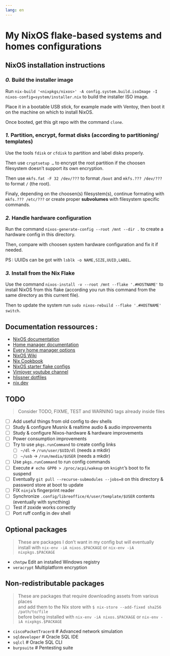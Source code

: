 ```yaml
---
lang: en
---
```


# My NixOS flake-based systems and homes configurations

## NixOS installation instructions

### *0.* Build the installer image

Run `nix-build '<nixpkgs/nixos>' -A config.system.build.isoImage -I nixos-config=system/installer.nix`
to build the installer ISO image.

Place it in a bootable USB stick, for example made with Ventoy, then boot it
on the machine on which to install NixOS.

Once booted, get this git repo with the command `clone`.

### *1.* Partition, encrypt, format disks (according to partitioning/ templates)

Use the tools `fdisk` or `cfdisk` to partition and label disks properly.

Then use `cryptsetup …` to encrypt the root partition if the choosen
filesystem doesn’t support its own encryption.

Then use `mkfs.fat -F 32 /dev/???` to format `/boot` and `mkfs.??? /dev/???` to
format `/` (the root).

Finaly, depending on the choosen(s) filesystem(s), continue formating with
`mkfs.??? /etc/???` or create proper **subvolumes** with filesystem specific
commands.

### *2.* Handle hardware configuration

Run the command `nixos-generate-config --root /mnt --dir .` to create a hardware
config in this directory.

Then, compare with choosen system hardware configuration and fix it if needed.

PS : UUIDs can be got with `lsblk -o NAME,SIZE,UUID,LABEL`.

### *3.* Install from the Nix Flake

Use the command `nixos-install -v --root /mnt --flake '.#HOSTNAME'` to install
NixOS from this flake (according you run this command from the same directory
as this current file).

Then to update the system run `sudo nixos-rebuild --flake '.#HOSTNAME' switch`.

## Documentation ressources :

- [NixOS documentation](https://nixos.org/manual/nixos/stable/#sec-building-image)
- [Home manager documentation](https://nix-community.github.io/home-manager/index.html#ch-nix-flakes)
- [Every home manager options](https://nix-community.github.io/home-manager/options.html)
- [NixOS Wiki](https://nixos.wiki/wiki/Flakes)
- [Nix Cookbook](https://nixos.wiki/wiki/Nix_Cookbook)
- [NixOS starter flake configs](https://github.com/Misterio77/nix-starter-configs/tree/main)
- [Vimjoyer youtube channel](https://www.youtube.com/watch?v=bjTxiFLSNFA&list=PLko9chwSoP-15ZtZxu64k_CuTzXrFpxPE)
- [hlissner dotfiles](https://github.com/hlissner/dotfiles)
- [nix.dev](https://nix.dev)

## TODO

> Consider TODO, FIXME, TEST and WARNING tags already inside files

- [ ] Add useful things from old config to dev shells
- [ ] Study & configure Musnix & realtime audio & audio improvements
- [ ] Study & configure Nixos-hardware & hardware improvements
- [ ] Power consumption improvements
- [ ] Try to use `pkgs.runCommand` to create config links
  - [ ] `~/dl` → `/run/user/$UID/dl` (needs a mkdir)
  - [ ] `~/usb` → `/run/media/$USER` (needs a mkdir)
- [ ] Use `pkgs.runCommand` to run config commands
- [ ] Execute `# echo GPP0 > /proc/acpi/wakeup` on `knight`’s boot to fix suspend
- [ ] Eventually `git pull --recurse-submodules --jobs=8` on this directory & password store at boot to update
- [ ] FIX `ninja`’s fingerprint reader
- [ ] Synchronize `.config/libreoffice/4/user/template/$USER` contents (eventually with syncthing)
- [ ] Test if zoxide works correctly
- [ ] Port ruff config in dev shell

## Optional packages

> These are packages I don’t want in my config but will eventually \
> install with `nix-env -iA nixos.$PACKAGE` or `nix-env -iA nixpkgs.$PACKAGE`

- `chntpw` Edit an installed Windows registry
- `veracrypt` Multiplatform encryption

## Non-redistributable packages

> These are packages that require downloading assets from various places \
> and add them to the Nix store with `$ nix-store --add-fixed sha256 /path/to/file` \
> before being installed with `nix-env -iA nixos.$PACKAGE` or `nix-env -iA nixpkgs.$PACKAGE`

- `ciscoPacketTracer8` # Advanced network simulation
- `sqldeveloper` # Oracle SQL IDE
- `sqlcl` # Oracle SQL CLI
- `burpsuite` # Pentesting suite
